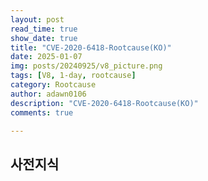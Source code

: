 ```yaml
---
layout: post
read_time: true
show_date: true
title: "CVE-2020-6418-Rootcause(KO)"
date: 2025-01-07
img: posts/20240925/v8_picture.png
tags: [V8, 1-day, rootcause]
category: Rootcause
author: adawn0106
description: "CVE-2020-6418-Rootcause(KO)"
comments: true

---
```


## 사전지식




